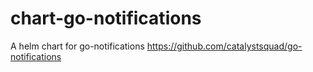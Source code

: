 # chart-go-notifications

A helm chart for go-notifications https://github.com/catalystsquad/go-notifications
